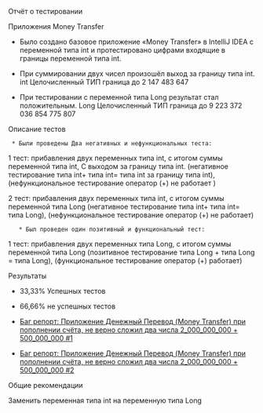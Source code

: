 Отчёт о тестировании 

 Приложения Money Transfer

* Было создано базовое приложение «Money Transfer» в IntelliJ IDEA с переменной типа int и протестировано цифрами входящие в границы переменной типа int. 

 * При суммировании двух чисел произошёл выход за границу типа int.
 int Целочисленный ТИП граница до 2 147 483 647

* При тестировании с переменной типа Long результат стал положительным.
Long Целочисленный ТИП граница до 9 223 372 036 854 775 807

Описание тестов 

     * Были проведены Два негативных и нефункциональных теста:
1 тест: прибавления двух переменных типа int, с итогом суммы переменной типа int, С выходом за границу типа int. (негативное тестирование типа int+ типа int= типа int за границу типа int), (нефункциональное тестирование оператор (+) не работает )

2 тест: прибавления двух переменных типа int, с итогом суммы переменной типа Long (негативное тестирование типа int+ типа int= типа Long), (нефункциональное тестирование оператор (+) не работает)

       * Был проведен один позитивный и функциональный тест:

 1 тест: прибавления двух переменных типа Long, с итогом суммы переменной типа Long
(позитивное тестирование типа Long + типа Long = типа Long), (функциональное тестирование оператор (+) работает)

 Результаты

* 33,33% Успешных тестов
* 66,66% не успешных тестов

* [Баг репорт: Приложение Денежный Перевод (Money Transfer) при пополнении счёта, не верно сложил два числа 2_000_000_000 + 500_000_000 #1](https://github.com/nansan77/-1---Money-Transfer/issues/1)

* [Баг репорт: Приложение Денежный Перевод (Money Transfer) при пополнении счёта, не верно сложил два числа 2_000_000_000 + 500_000_000 #2](https://github.com/nansan77/-1---Money-Transfer/issues/2)

Общие рекомендации

Заменить переменная типа int на переменную типа Long
